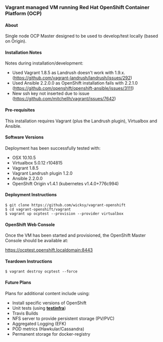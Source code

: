 ### Vagrant managed VM running Red Hat OpenShift Container Platform (OCP)

#### About

Single node OCP Master designed to be used to develop/test locally (based on Origin).

#### Installation Notes

Notes during installation/development:

* Used Vagrant 1.8.5 as Landrush doesn't work with 1.9.x. (https://github.com/vagrant-landrush/landrush/issues/292)
* Used Ansible 2.2.0.0 as OpenShift installation fails with 2.2.1.0 (https://github.com/openshift/openshift-ansible/issues/3111)
* New ssh key not inserted due to issue (https://github.com/mitchellh/vagrant/issues/7642)

#### Pre-requisites

This installation requires Vagrant (plus the Landrush plugin), Virtualbox and Ansible.

#### Software Versions

Deployment has been successfully tested with:

* OSX 10.10.5
* Virtualbox 5.0.12 r104815
* Vagrant 1.8.5
* Vagrant Landrush plugin 1.2.0
* Ansible 2.2.0.0
* OpenShift Origin v1.4.1 (kubernetes v1.4.0+776c994)

#### Deployment Instructions

```
$ git clone https://github.com/wicksy/vagrant-openshift
$ cd vagrant-openshift/vagrant
$ vagrant up ocptest --provision --provider virtualbox
```

#### OpenShift Web Console

Once the VM has been started and provisioned, the OpenShift Master Console should be available at:

https://ocptest.openshift.localdomain:8443

#### Teardown Instructions

```
$ vagrant destroy ocptest --force
```

#### Future Plans

Plans for additional content include using:

- Install specific versions of OpenShift
- Unit tests (using [**testinfra**](https://github.com/philpep/testinfra))
- Travis Builds
- NFS server to provide persistent storage (PV/PVC)
- Aggregated Logging (EFK)
- POD metrics (Hawkular/Cassandra)
- Permanent storage for docker-registry
